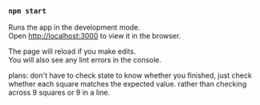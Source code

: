 ### `npm start`

Runs the app in the development mode.<br>
Open [http://localhost:3000](http://localhost:3000) to view it in the browser.

The page will reload if you make edits.<br>
You will also see any lint errors in the console.

plans:
don't have to check state to know whether you finished, just check whether each square matches the expected value. rather than checking across 9 squares or 9 in a line. 
